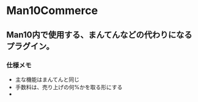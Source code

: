 # Man10Commerce

## Man10内で使用する、まんてんなどの代わりになるプラグイン。

### 仕様メモ

- 主な機能はまんてんと同じ
- 手数料は、売り上げの何%かを取る形にする
- 


